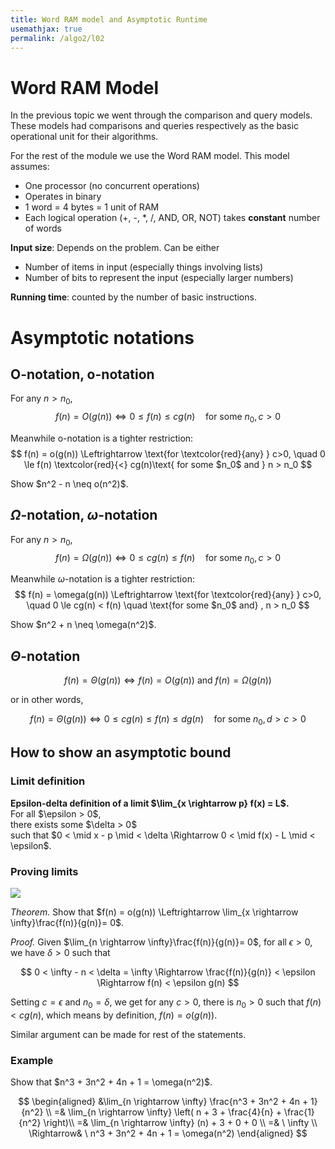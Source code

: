```yaml
---
title: Word RAM model and Asymptotic Runtime
usemathjax: true
permalink: /algo2/l02
---
```


# Word RAM Model

In the previous topic we went through the comparison and query models.
These models had comparisons and queries respectively as the basic operational unit 
for their algorithms.

For the rest of the module we use the Word RAM model. This model assumes:

- One processor (no concurrent operations)
- Operates in binary
- 1 word = 4 bytes = 1 unit of RAM
- Each logical operation (+, -, *, /, AND, OR, NOT) takes **constant** number of words

**Input size**:
Depends on the problem. Can be either

- Number of items in input (especially things involving lists)
- Number of bits to represent the input (especially larger numbers)

**Running time**: counted by the number of basic instructions.

# Asymptotic notations

## O-notation, o-notation

For any $n > n_0$,
$$
f(n) = O(g(n)) \Leftrightarrow 0 \le f(n) \le cg(n) \quad \text{for some } n_0, c>0
$$

Meanwhile o-notation is a tighter restriction:
$$
f(n) = o(g(n)) \Leftrightarrow \text{for \textcolor{red}{any} } c>0, \quad 
0 \le f(n) \textcolor{red}{<} cg(n)\text{ for some $n_0$ and } n > n_0
$$

<div class="question"> Show $n^2 - n \neq o(n^2)$. </div>

## $\Omega$-notation, $\omega$-notation

For any $n > n_0$,
$$
f(n) = \Omega(g(n)) \Leftrightarrow 0 \le cg(n) \le f(n) \quad \text{for some } n_0, c>0
$$

Meanwhile $\omega$-notation is a tighter restriction:
$$
f(n) = \omega(g(n)) \Leftrightarrow \text{for \textcolor{red}{any} } c>0, \quad 
0 \le cg(n) < f(n) \quad \text{for some $n_0$ and} , n > n_0
$$

<div class="question"> Show $n^2 + n \neq \omega(n^2)$. </div>

## $\Theta$-notation

$$
f(n) = \Theta(g(n)) \Leftrightarrow f(n) = O(g(n)) \text{ and } f(n) = \Omega(g(n))
$$

or in other words,

$$
f(n) = \Theta(g(n)) \Leftrightarrow 0 \le cg(n) \le f(n) \le dg(n) \quad \text{for some } n_0, d > c >0
$$

## How to show an asymptotic bound

### Limit definition
<div class="important">
<b>Epsilon-delta definition of a limit $\lim_{x \rightarrow p} f(x) = L$.</b></br>
For all $\epsilon > 0$,<br/>
there exists some $\delta > 0$<br/>
such that $0 < \mid x - p \mid < \delta \Rightarrow 0 < \mid f(x) - L \mid < \epsilon$.
</div>

### Proving limits

![](/notes-blog/assets/img/algo2/l02-limits.png)

*Theorem.* Show that
$f(n) = o(g(n)) \Leftrightarrow \lim_{x \rightarrow \infty}\frac{f(n)}{g(n)}= 0$. 

*Proof.* Given $\lim_{n \rightarrow \infty}\frac{f(n)}{g(n)}= 0$,
for all $\epsilon > 0$, we have $\delta > 0$ such that 

$$
0 < \infty - n < \delta = \infty \Rightarrow \frac{f(n)}{g(n)} < \epsilon 
\Rightarrow f(n) < \epsilon g(n)
$$

Setting $c = \epsilon$ and $n_0 = \delta$, we get for any $c > 0$, there is $n_0 > 0$ such that $f(n) < cg(n)$, which means by definition, $f(n) = o(g(n))$.

Similar argument can be made for rest of the statements.

### Example

<div class="question"> Show that $n^3 + 3n^2 + 4n + 1 = \omega(n^2)$. </div>

$$
\begin{aligned}
&\lim_{n \rightarrow \infty} \frac{n^3 + 3n^2 + 4n + 1}{n^2} \\
=& \lim_{n \rightarrow \infty} \left( n + 3 + \frac{4}{n} + \frac{1}{n^2} \right)\\
=& \lim_{n \rightarrow \infty} (n) + 3 + 0 + 0 \\
=& \ \infty \\
\Rightarrow& \ n^3 + 3n^2 + 4n + 1 = \omega(n^2)
\end{aligned}
$$

